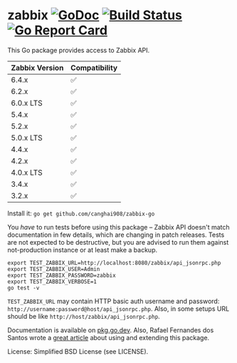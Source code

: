 zabbix [![GoDoc](https://godoc.org/github.com/AlekSi/zabbix?status.svg)](https://godoc.org/github.com/AlekSi/zabbix) [![Build Status](https://travis-ci.org/AlekSi/zabbix.svg?branch=master)](https://travis-ci.org/AlekSi/zabbix??branch=master) [![Go Report Card](https://goreportcard.com/badge/github.com/AlekSi/zabbix)](https://goreportcard.com/report/github.com/AlekSi/zabbix)
======

This Go package provides access to Zabbix API. 

| Zabbix Version | Compatibility |
|:---------------| :------------ |
| 6.4.x          | ✅            |
| 6.2.x          | ✅            |
| 6.0.x LTS      | ✅            |
| 5.4.x          | ✅            |
| 5.2.x          | ✅            |
| 5.0.x LTS      | ✅            |
| 4.4.x          | ✅            |
| 4.2.x          | ✅            |
| 4.0.x LTS      | ✅            |
| 3.4.x          | ✅            |
| 3.2.x          | ✅            |

Install it: `go get github.com/canghai908/zabbix-go`

You *have* to run tests before using this package – Zabbix API doesn't match documentation in few details, which are changing in patch releases. Tests are not expected to be destructive, but you are advised to run them against not-production instance or at least make a backup.

    export TEST_ZABBIX_URL=http://localhost:8080/zabbix/api_jsonrpc.php
    export TEST_ZABBIX_USER=Admin
    export TEST_ZABBIX_PASSWORD=zabbix
    export TEST_ZABBIX_VERBOSE=1
    go test -v

`TEST_ZABBIX_URL` may contain HTTP basic auth username and password: `http://username:password@host/api_jsonrpc.php`. Also, in some setups URL should be like `http://host/zabbix/api_jsonrpc.php`.

Documentation is available on [pkg.go.dev](https://pkg.go.dev/github.com/canghai908/zabbix-go).
Also, Rafael Fernandes dos Santos wrote a [great article](http://www.sourcecode.net.br/2014/02/zabbix-api-with-golang.html) about using and extending this package.

License: Simplified BSD License (see LICENSE).
